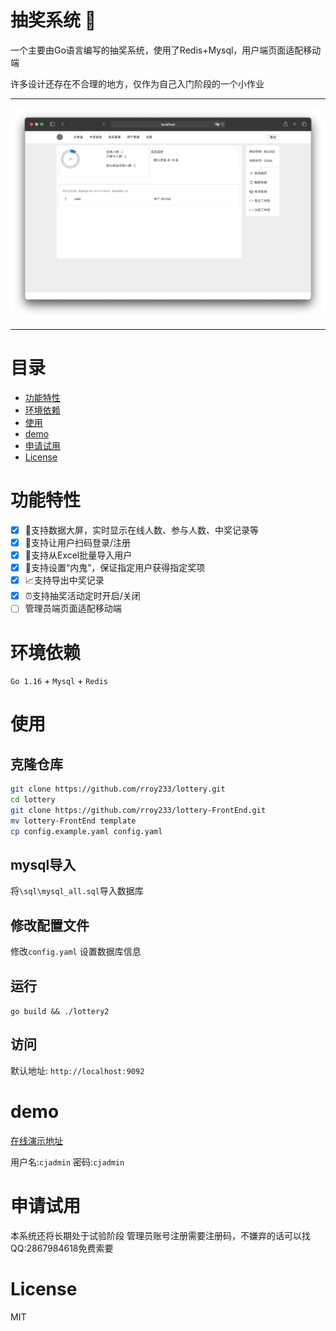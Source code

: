 # 抽奖系统 :gift:
一个主要由Go语言编写的抽奖系统，使用了Redis+Mysql，用户端页面适配移动端

许多设计还存在不合理的地方，仅作为自己入门阶段的一个小作业

***

![展示图](document/img/admin_dashboard.png)

***

# 目录

- [功能特性](#功能特性)
- [环境依赖](#环境依赖)
- [使用](#使用)
- [demo](#demo)
- [申请试用](#申请试用)
- [License](#license)

# 功能特性
- [x] :star2:支持数据大屏，实时显示在线人数、参与人数、中奖记录等
- [x] :horse:支持让用户扫码登录/注册
- [x] :page_facing_up:支持从Excel批量导入用户
- [x] :ghost:支持设置“内鬼”，保证指定用户获得指定奖项
- [x] :chart_with_upwards_trend:支持导出中奖记录
- [x] :alarm_clock:支持抽奖活动定时开启/关闭
- [ ] 管理员端页面适配移动端

# 环境依赖

`Go 1.16` + `Mysql` + `Redis`

# 使用

## 克隆仓库

```Bash
git clone https://github.com/rroy233/lottery.git
cd lottery
git clone https://github.com/rroy233/lottery-FrontEnd.git
mv lottery-FrontEnd template
cp config.example.yaml config.yaml
```

## mysql导入
将`\sql\mysql_all.sql`导入数据库

## 修改配置文件

修改`config.yaml`
设置数据库信息

## 运行
`go build && ./lottery2`

## 访问
默认地址: `http://localhost:9092`

# demo

[在线演示地址](https://cj.roy233.com/admin)

用户名:`cjadmin`
密码:`cjadmin`



# 申请试用

本系统还将长期处于试验阶段
管理员账号注册需要注册码，不嫌弃的话可以找QQ:2867984618免费索要

# License
MIT